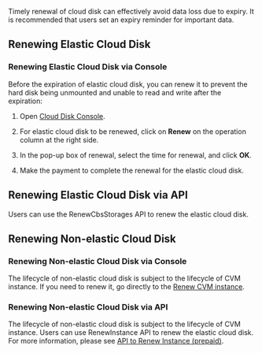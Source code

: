 Timely renewal of cloud disk can effectively avoid data loss due to expiry. It is recommended that users set an expiry reminder for important data.

## Renewing Elastic Cloud Disk

### Renewing Elastic Cloud Disk via Console

Before the expiration of elastic cloud disk, you can renew it to prevent the hard disk being unmounted and unable to read and write after the expiration:

1) Open [Cloud Disk Console](https://console.cloud.tencent.com/cvm/cbs).

2) For elastic cloud disk to be renewed, click on **Renew** on the operation column at the right side.

3) In the pop-up box of renewal, select the time for renewal, and click **OK**.

4) Make the payment to complete the renewal for the elastic cloud disk.

## Renewing Elastic Cloud Disk via API
Users can use the RenewCbsStorages API to renew the elastic cloud disk. 

## Renewing Non-elastic Cloud Disk

### Renewing Non-elastic Cloud Disk via Console
The lifecycle of non-elastic cloud disk is subject to the lifecycle of CVM instance. If you need to renew it, go directly to the [Renew CVM instance](/doc/product/213/6143).

### Renewing Non-elastic Cloud Disk via API
The lifecycle of non-elastic cloud disk is subject to the lifecycle of CVM instance. Users can use RenewInstance API to renew the elastic cloud disk. For more information, please see [API to Renew Instance (prepaid)](https://intl.cloud.tencent.com/doc/api/229/1348).
